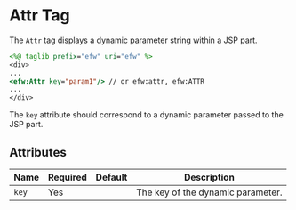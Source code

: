 # Attr Tag

The `Attr` tag displays a dynamic parameter string within a JSP part.

```jsp
<%@ taglib prefix="efw" uri="efw" %>
<div>
...
<efw:Attr key="param1"/> // or efw:attr, efw:ATTR
...
</div>
```

The `key` attribute should correspond to a dynamic parameter passed to the JSP part.

## Attributes

| Name | Required | Default | Description |
|---|---|---|---|
| `key` | Yes |  | The key of the dynamic parameter. |